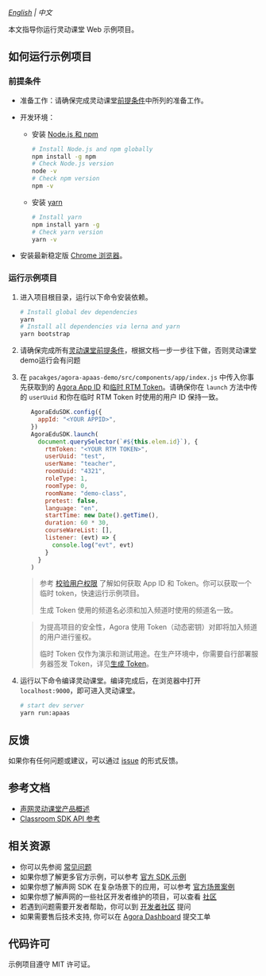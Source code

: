 _[English](README.md) | 中文_

本文指导你运行灵动课堂 Web 示例项目。

## 如何运行示例项目

### 前提条件

- 准备工作：请确保完成灵动课堂[前提条件](https://docs.agora.io/cn/agora-class/agora_class_prep?platform=Web)中所列的准备工作。

- 开发环境：

  - 安装 [Node.js 和 npm](https://www.npmjs.com/)

    ```bash
    # Install Node.js and npm globally
    npm install -g npm
    # Check Node.js version
    node -v
    # Check npm version
    npm -v
    ```

  - 安装 [yarn](https://yarnpkg.com/)

    ```bash
    # Install yarn
    npm install yarn -g
    # Check yarn version
    yarn -v
    ```

- 安装最新稳定版 [Chrome 浏览器](https://www.google.cn/chrome/)。

### 运行示例项目

1. 进入项目根目录，运行以下命令安装依赖。

   ```bash
   # Install global dev dependencies
   yarn
   # Install all dependencies via lerna and yarn
   yarn bootstrap
   ```

2. 请确保完成所有[灵动课堂前提条件](https://docs.agora.io/cn/agora-class/agora_class_prep?platform=Web)，根据文档一步一步往下做，否则灵动课堂demo运行会有问题   

3. 在 `pacakges/agora-apaas-demo/src/components/app/index.js` 中传入你事先获取到的 [Agora App ID](https://docs.agora.io/cn/agora-class/agora_class_prep?platform=Web#1-%E5%88%9B%E5%BB%BA-agora-%E9%A1%B9%E7%9B%AE%E5%B9%B6%E8%8E%B7%E5%8F%96-app-id-%E5%92%8C-app-%E8%AF%81%E4%B9%A6) 和[临时 RTM Token](https://docs.agora.io/cn/agora-class/agora_class_prep?platform=Web#5-%E7%94%9F%E6%88%90-rtm-token)。请确保你在 `launch` 方法中传的 `userUuid` 和你在临时 RTM Token 时使用的用户 ID 保持一致。

   ```js
      AgoraEduSDK.config({
        appId: "<YOUR APPID>",
      })
      AgoraEduSDK.launch(
        document.querySelector(`#${this.elem.id}`), {
          rtmToken: "<YOUR RTM TOKEN>",
          userUuid: "test",
          userName: "teacher",
          roomUuid: "4321",
          roleType: 1,
          roomType: 0,
          roomName: "demo-class",
          pretest: false,
          language: "en",
          startTime: new Date().getTime(),
          duration: 60 * 30,
          courseWareList: [],
          listener: (evt) => {
            console.log("evt", evt)
          }
        }
      )
   ```

      > 参考 [校验用户权限](https://docs.agora.io/cn/Agora%20Platform/token) 了解如何获取 App ID 和 Token。你可以获取一个临时 token，快速运行示例项目。
   >
   > 生成 Token 使用的频道名必须和加入频道时使用的频道名一致。

   > 为提高项目的安全性，Agora 使用 Token（动态密钥）对即将加入频道的用户进行鉴权。
   >
   > 临时 Token 仅作为演示和测试用途。在生产环境中，你需要自行部署服务器签发 Token，详见[生成 Token](https://docs.agora.io/cn/Interactive%20Broadcast/token_server)。

4. 运行以下命令编译灵动课堂。编译完成后，在浏览器中打开 `localhost:9000`，即可进入灵动课堂。

   ```bash
   # start dev server
   yarn run:apaas
   ```

## 反馈

如果你有任何问题或建议，可以通过 [issue](https://github.com/AgoraIO-Community/CloudClass-Desktop/issues) 的形式反馈。

## 参考文档

- [声网灵动课堂产品概述](https://docs.agora.io/cn/agora-class/product_agora_class?platform=Web)
- [Classroom SDK API 参考](https://docs.agora.io/cn/agora-class/agora_class_api_ref_web?platform=Web)

## 相关资源

- 你可以先参阅 [常见问题](https://docs.agora.io/cn/faq)
- 如果你想了解更多官方示例，可以参考 [官方 SDK 示例](https://github.com/AgoraIO)
- 如果你想了解声网 SDK 在复杂场景下的应用，可以参考 [官方场景案例](https://github.com/AgoraIO-usecase)
- 如果你想了解声网的一些社区开发者维护的项目，可以查看 [社区](https://github.com/AgoraIO-Community)
- 若遇到问题需要开发者帮助，你可以到 [开发者社区](https://rtcdeveloper.com/) 提问
- 如果需要售后技术支持, 你可以在 [Agora Dashboard](https://dashboard.agora.io) 提交工单

## 代码许可

示例项目遵守 MIT 许可证。
